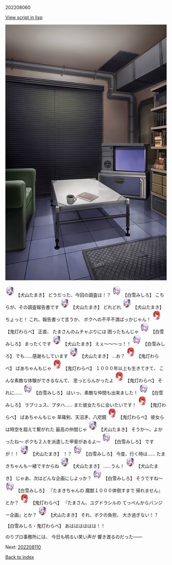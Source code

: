202208060

[View script in lisp](../scripts/202208060.txt)

![masamune_room.png](../images/backgrounds/masamune_room.png)

<img src="../images/units/5303711.png" alt="5303711.png" height="34"/>
【犬山たまき】
どうだった、今回の調査は！？

<img src="../images/units/5604111.png" alt="5604111.png" height="34"/>
【白雪みしろ】
こちらが、その調査報告書です

<img src="../images/units/5303711.png" alt="5303711.png" height="34"/>
【犬山たまき】
どれどれ

<img src="../images/units/5303711.png" alt="5303711.png" height="34"/>
【犬山たまき】
ちょっと！
これ、報告書って言うか、
ボクへの不平不満ばっかじゃん！

<img src="../images/units/5105311.png" alt="5105311.png" height="34"/>
【鬼灯わらべ】
正直、
たまさんのムチャぶりには
困ったもんじゃ

<img src="../images/units/5604111.png" alt="5604111.png" height="34"/>
【白雪みしろ】
まったくです

<img src="../images/units/5303711.png" alt="5303711.png" height="34"/>
【犬山たまき】
えぇ～～～っ！！

<img src="../images/units/5604111.png" alt="5604111.png" height="34"/>
【白雪みしろ】
でも……感謝もしています

<img src="../images/units/5303711.png" alt="5303711.png" height="34"/>
【犬山たまき】
…お？

<img src="../images/units/5105311.png" alt="5105311.png" height="34"/>
【鬼灯わらべ】
ばあちゃんもじゃ

<img src="../images/units/5105311.png" alt="5105311.png" height="34"/>
【鬼灯わらべ】
１０００年以上も生きてきて、
こんな素敵な体験ができるなんて、
思っとらんかったよ

<img src="../images/units/5105311.png" alt="5105311.png" height="34"/>
【鬼灯わらべ】
それに……

<img src="../images/units/5604111.png" alt="5604111.png" height="34"/>
【白雪みしろ】
はいっ、素敵な仲間も出来ました！

<img src="../images/units/5604111.png" alt="5604111.png" height="34"/>
【白雪みしろ】
ラブリュス、プタハ……
また彼女たちに会いたいです！

<img src="../images/units/5105311.png" alt="5105311.png" height="34"/>
【鬼灯わらべ】
ばあちゃんもじゃ
草薙剣、天沼矛、八咫鏡

<img src="../images/units/5105311.png" alt="5105311.png" height="34"/>
【鬼灯わらべ】
彼女らは時空を超えて繋がれた
最高の仲間じゃ

<img src="../images/units/5303711.png" alt="5303711.png" height="34"/>
【犬山たまき】
そうか～、よかったね～
ボクも２人を派遣した甲斐があるよ～

<img src="../images/units/5604111.png" alt="5604111.png" height="34"/>
【白雪みしろ】
ですが！！

<img src="../images/units/5303711.png" alt="5303711.png" height="34"/>
【犬山たまき】
！？

<img src="../images/units/5604111.png" alt="5604111.png" height="34"/>
【白雪みしろ】
今度、行く時は……
たまきちゃんも一緒ですからね

<img src="../images/units/5303711.png" alt="5303711.png" height="34"/>
【犬山たまき】
……うん！

<img src="../images/units/5303711.png" alt="5303711.png" height="34"/>
【犬山たまき】
じゃあ、次はどんな企画にしよっか？

<img src="../images/units/5604111.png" alt="5604111.png" height="34"/>
【白雪みしろ】
そうですね～

<img src="../images/units/5604111.png" alt="5604111.png" height="34"/>
【白雪みしろ】
『たまきちゃんの
魔獣１０００体倒すまで
帰れません』とか？

<img src="../images/units/5105311.png" alt="5105311.png" height="34"/>
【鬼灯わらべ】
『たまさん、ユグドラシルの
てっぺんからバンジー企画』とか？

<img src="../images/units/5303711.png" alt="5303711.png" height="34"/>
【犬山たまき】
それ、ボクの負担、
大き過ぎない！？

【白雪みしろ・鬼灯わらべ】
あはははははは！！

のりプロ事務所には、
今日も明るい笑い声が
響き渡るのだった――


Next: [202208110](202208110.md)

[Back to index](index.md)
